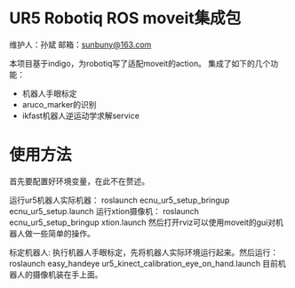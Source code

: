 # UR5 Robotiq ROS moveit集成包
维护人：孙斌 邮箱：sunbuny@163.com

本项目基于indigo，为robotiq写了适配moveit的action。
集成了如下的几个功能：
- 机器人手眼标定
- aruco_marker的识别
- ikfast机器人逆运动学求解service

# 使用方法

 首先要配置好环境变量，在此不在赘述。
 
 运行ur5机器人实际机器：
 roslaunch ecnu_ur5_setup_bringup ecnu_ur5_setup.launch
 运行xtion摄像机：
 roslaunch ecnu_ur5_setup_bringup xtion.launch 
 然后打开rviz可以使用moveit的gui对机器人做一些简单的操作。

 标定机器人:
 执行机器人手眼标定，先将机器人实际环境运行起来。然后运行：
 roslaunch easy_handeye ur5_kinect_calibration_eye_on_hand.launch
 目前机器人的摄像机装在手上面。


 



